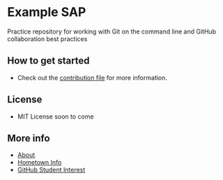 # Example SAP
Practice repository for working with Git on the command line and GitHub collaboration best practices

## How to get started
- Check out the [contribution file](/CONTRIBUTING.md) for more information.

## License
- MIT License soon to come

## More info
- [About](/about.md)
- [Hometown Info](/hometown.md)
- [GitHub Student Interest](/githubstudent.md)
